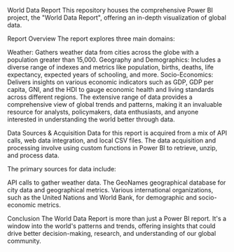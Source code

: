 World Data Report
This repository houses the comprehensive Power BI project, the "World Data Report", offering an in-depth visualization of global data.

Report Overview
The report explores three main domains:

Weather: Gathers weather data from cities across the globe with a population greater than 15,000.
Geography and Demographics: Includes a diverse range of indexes and metrics like population, births, deaths, life expectancy, expected years of schooling, and more.
Socio-Economics: Delivers insights on various economic indicators such as GDP, GDP per capita, GNI, and the HDI to gauge economic health and living standards across different regions.
The extensive range of data provides a comprehensive view of global trends and patterns, making it an invaluable resource for analysts, policymakers, data enthusiasts, and anyone interested in understanding the world better through data.

Data Sources & Acquisition
Data for this report is acquired from a mix of API calls, web data integration, and local CSV files. The data acquisition and processing involve using custom functions in Power BI to retrieve, unzip, and process data.

The primary sources for data include:

API calls to gather weather data.
The GeoNames geographical database for city data and geographical metrics.
Various international organizations, such as the United Nations and World Bank, for demographic and socio-economic metrics.

Conclusion
The World Data Report is more than just a Power BI report. It's a window into the world's patterns and trends, offering insights that could drive better decision-making, research, and understanding of our global community.
